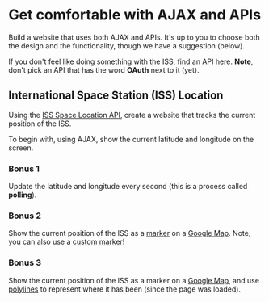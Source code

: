 # Get comfortable with AJAX and APIs

Build a website that uses both AJAX and APIs. It's up to you to choose both the design and the functionality, though we have a suggestion (below).

If you don't feel like doing something with the ISS, find an API [here](https://github.com/toddmotto/public-apis). **Note**, don't pick an API that has the word **OAuth** next to it (yet).

## International Space Station (ISS) Location

Using the [ISS Space Location API](http://open-notify.org/Open-Notify-API/ISS-Location-Now/), create a website that tracks the current position of the ISS.

To begin with, using AJAX, show the current latitude and longitude on the screen.

### Bonus 1

Update the latitude and longitude every second (this is a process called **polling**).

### Bonus 2

Show the current position of the ISS as a [marker](https://developers.google.com/maps/documentation/javascript/markers) on a [Google Map](https://developers.google.com/maps/documentation/javascript/tutorial). Note, you can also use a [custom marker](https://developers.google.com/maps/documentation/javascript/custom-markers)!

### Bonus 3

Show the current position of the ISS as a marker on a [Google Map](https://developers.google.com/maps/documentation/javascript/tutorial), and use [polylines](https://developers.google.com/maps/documentation/javascript/shapes#polylines) to represent where it has been (since the page was loaded).
